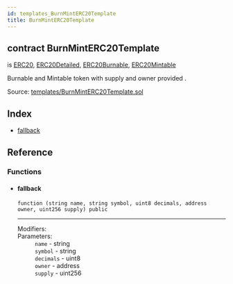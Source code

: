 ```yaml
---
id: templates_BurnMintERC20Template
title: BurnMintERC20Template
---
```


<div class="contract-doc"><div class="contract"><h2 class="contract-header"><span class="contract-kind">contract</span> BurnMintERC20Template</h2><p class="base-contracts"><span>is</span> <a href="es_openzeppelin-solidity_contracts_token_ERC20_ERC20.html">ERC20</a><span>, </span><a href="es_openzeppelin-solidity_contracts_token_ERC20_ERC20Detailed.html">ERC20Detailed</a><span>, </span><a href="es_openzeppelin-solidity_contracts_token_ERC20_ERC20Burnable.html">ERC20Burnable</a><span>, </span><a href="es_openzeppelin-solidity_contracts_token_ERC20_ERC20Mintable.html">ERC20Mintable</a></p><p class="description">Burnable and Mintable token with supply and owner provided .</p><div class="source">Source: <a href="https://github.com/Cpollo/Ethereum/blob/v0.0.3/contracts/templates/BurnMintERC20Template.sol" target="_blank">templates/BurnMintERC20Template.sol</a></div></div><div class="index"><h2>Index</h2><ul><li><a href="templates_BurnMintERC20Template.html#">fallback</a></li></ul></div><div class="reference"><h2>Reference</h2><div class="functions"><h3>Functions</h3><ul><li><div class="item function"><span id="fallback" class="anchor-marker"></span><h4 class="name">fallback</h4><div class="body"><code class="signature">function <strong></strong><span>(string name, string symbol, uint8 decimals, address owner, uint256 supply) </span><span>public </span></code><hr/><dl><dt><span class="label-modifiers">Modifiers:</span></dt><dd></dd><dt><span class="label-parameters">Parameters:</span></dt><dd><div><code>name</code> - string</div><div><code>symbol</code> - string</div><div><code>decimals</code> - uint8</div><div><code>owner</code> - address</div><div><code>supply</code> - uint256</div></dd></dl></div></div></li></ul></div></div></div>
